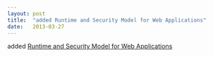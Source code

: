 ```yaml
---
layout: post
title:  "added Runtime and Security Model for Web Applications"
date:   2013-03-27
---
```


added [Runtime and Security Model for Web Applications](/spec/runtime)

